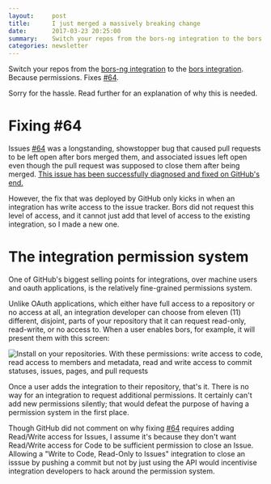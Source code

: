 ```yaml
---
layout:     post
title:      I just merged a massively breaking change
date:       2017-03-23 20:25:00
summary:    Switch your repos from the bors-ng integration to the bors integration
categories: newsletter
---
```


Switch your repos from the [bors-ng integration] to the [bors integration].
Because permissions.
Fixes [#64].

Sorry for the hassle.
Read further for an explanation of why this is needed.

[#64]: https://github.com/bors-ng/bors-ng/issues/64
[bors-ng integration]: https://github.com/integration/bors-ng
[bors integration]: https://github.com/integration/bors


Fixing #64
==========

Issues [#64] was a longstanding,
showstopper bug that caused pull requests to be left open after bors merged them,
and associated issues left open even though the pull request was supposed to close them after being merged.
[This issue has been successfully diagnosed and fixed on GitHub's end.][github's post]

However, the fix that was deployed by GitHub only kicks in when an integration has write access to the issue tracker.
Bors did not request this level of access, and it cannot just add that level of access to the existing integration,
so I made a new one.

[github's post]: https://platform.github.community/t/pushing-a-pull-request-doesnt-close-it/1112/5


The integration permission system
=================================

One of GitHub's biggest selling points for integrations,
over machine users and oauth applications,
is the relatively fine-grained permissions system.

Unlike OAuth applications, which either have full access to a repository or no access at all,
an integration developer can choose from eleven (11) different, disjoint,
parts of your repository that it can request read-only, read-write, or no access to.
When a user enables bors, for example, it will present them with this screen:

<div class="gallery">
<img alt="Install on your repositories. With these permissions: write access to code, read access to members and metadata, read and write access to commit statuses, issues, pages, and pull requests" src="/images/perms-screenie.png">
</div>

Once a user adds the integration to their repository, that's it.
There is no way for an integration to request additional permissions.
It certainly can't add new permissions silently;
that would defeat the purpose of having a permission system in the first place.

Though GitHub did not comment on why fixing [#64] requires adding Read/Write access for Issues,
I assume it's because they don't want Read/Write access for Code to be sufficient permission to close an Issue.
Allowing a "Write to Code, Read-Only to Issues" integration to close an isssue by pushing a commit
but not by just using the API would incentivise integration developers to hack around the permission system.

